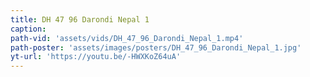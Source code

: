 ```yaml
---
title: DH 47 96 Darondi Nepal 1
caption:
path-vid: 'assets/vids/DH_47_96_Darondi_Nepal_1.mp4'
path-poster: 'assets/images/posters/DH_47_96_Darondi_Nepal_1.jpg'
yt-url: 'https://youtu.be/-HWXKoZ64uA'
---
```

